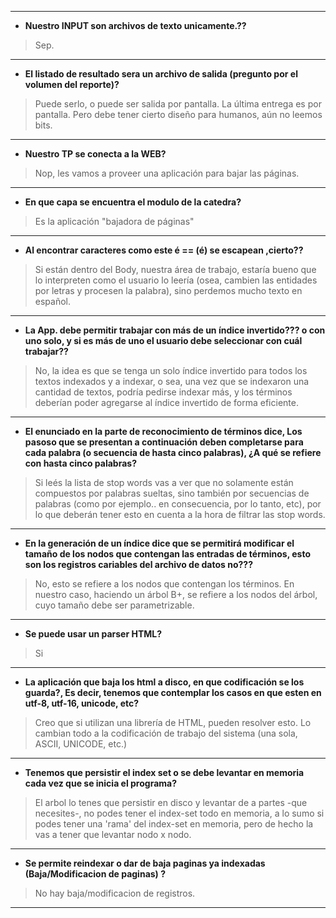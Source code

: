 
---

  * **Nuestro INPUT son archivos de texto unicamente.??**
> Sep.

---

  * **El listado de resultado sera un archivo de salida (pregunto por el volumen del reporte)?**
> Puede serlo, o puede ser salida por pantalla. La última entrega es por pantalla. Pero debe tener cierto diseño para humanos, aún no leemos bits.

---

  * **Nuestro TP se conecta a la WEB?**
> Nop, les vamos a proveer una aplicación para bajar las páginas.

---

  * **En que capa se encuentra el modulo de la catedra?**
> Es la aplicación "bajadora de páginas"

---

  * **Al encontrar caracteres como este &eacute; == (é) se escapean ,cierto??**
> Si están dentro del Body, nuestra área de trabajo, estaría bueno que lo interpreten como el usuario lo leería (osea, cambien las entidades por letras y procesen la palabra), sino perdemos mucho texto en español.

---

  * **La App. debe permitir trabajar con más de un índice invertido??? o con uno solo, y si es más de uno el usuario debe seleccionar con cuál trabajar??**
> No, la idea es que se tenga un solo índice invertido para todos los textos indexados y a indexar, o sea, una vez que se indexaron una cantidad de textos, podría pedirse indexar más, y los términos deberían poder agregarse al índice invertido de forma eficiente.

---

  * **El enunciado en la parte de reconocimiento de términos dice, Los pasoso que se presentan a continuación deben completarse para cada palabra (o secuencia de hasta cinco palabras), ¿A qué se refiere con hasta cinco palabras?**
> Si leés la lista de stop words vas a ver que no solamente están compuestos por palabras sueltas, sino también por secuencias de palabras (como por ejemplo.. en consecuencia, por lo tanto, etc), por lo que deberán tener esto en cuenta a la hora de filtrar las stop words.

---

  * **En la generación de un índice dice que se permitirá modificar el tamaño de los nodos que contengan las entradas de términos, esto son los registros cariables del archivo de datos no???**
> No, esto se refiere a los nodos que contengan los términos. En nuestro caso, haciendo un árbol B+, se refiere a los nodos del árbol, cuyo tamaño debe ser parametrizable.

---

  * **Se puede usar un parser HTML?**
> Si

---

  * **La aplicación que baja los html a disco, en que codificación se los guarda?, Es decir, tenemos que contemplar los casos en que esten en utf-8, utf-16, unicode, etc?**
> Creo que si utilizan una librería de HTML, pueden resolver esto. Lo cambian todo a la codificación de trabajo del sistema (una sola, ASCII, UNICODE, etc.)

---

  * **Tenemos que persistir el index set o se debe levantar en memoria cada vez que se inicia el programa?**
> El arbol lo tenes que persistir en disco y levantar de a partes -que necesites-, no podes tener el index-set todo en memoria, a lo sumo si podes tener una 'rama' del index-set en memoria, pero de hecho la vas a tener que levantar nodo x nodo.

---

  * **Se permite reindexar o dar de baja paginas ya indexadas (Baja/Modificacion de paginas) ?**
> No hay baja/modificacion de registros.

---
